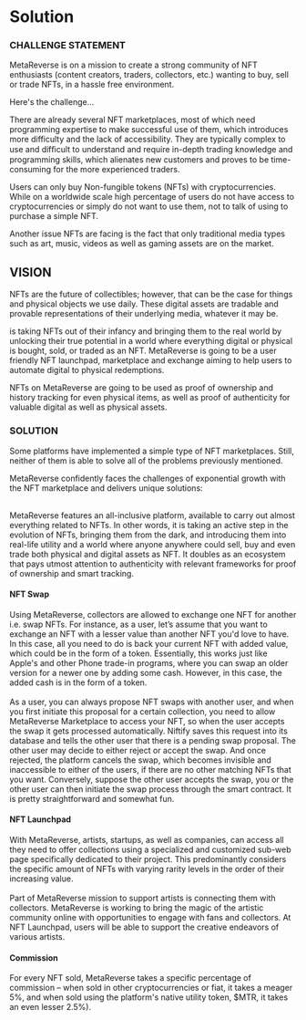 # Solution



### CHALLENGE STATEMENT <a href="#challenge" id="challenge"></a>

MetaReverse is on a mission to create a strong community of NFT enthusiasts (content creators, traders, collectors, etc.) wanting to buy, sell or trade NFTs, in a hassle free environment.

Here's the challenge...

There are already several NFT marketplaces, most of which need programming expertise to make successful use of them, which introduces more difficulty and the lack of accessibility. They are typically complex to use and difﬁcult to understand and require in-depth trading knowledge and programming skills, which alienates new customers and proves to be time-consuming for the more experienced traders.

Users can only buy Non-fungible tokens (NFTs) with cryptocurrencies. While on a worldwide scale high percentage of users do not have access to cryptocurrencies or simply do not want to use them, not to talk of using to purchase a simple NFT.

Another issue NFTs are facing is the fact that only traditional media types such as art, music, videos as well as gaming assets are on the market.

## VISION <a href="#vision" id="vision"></a>

NFTs are the future of collectibles; however, that can be the case for things and physical objects we use daily. These digital assets are tradable and provable representations of their underlying media, whatever it may be.

is taking NFTs out of their infancy and bringing them to the real world by unlocking their true potential in a world where everything digital or physical is bought, sold, or traded as an NFT. MetaReverse is going to be a user friendly NFT launchpad, marketplace and exchange aiming to help users to automate digital to physical redemptions.

NFTs on MetaReverse are going to be used as proof of ownership and history tracking for even physical items, as well as proof of authenticity for valuable digital as well as physical assets.



### SOLUTION <a href="#solution" id="solution"></a>

Some platforms have implemented a simple type of NFT marketplaces. Still, neither of them is able to solve all of the problems previously mentioned.

MetaReverse confidently faces the challenges of exponential growth with the NFT marketplace and delivers unique solutions:

\
MetaReverse features an all-inclusive platform, available to carry out almost everything related to NFTs. In other words, it is taking an active step in the evolution of NFTs, bringing them from the dark, and introducing them into real-life utility and a world where anyone anywhere could sell, buy and even trade both physical and digital assets as NFT. It doubles as an ecosystem that pays utmost attention to authenticity with relevant frameworks for proof of ownership and smart tracking.



#### NFT Swap <a href="#nftswap" id="nftswap"></a>

Using MetaReverse, collectors are allowed to exchange one NFT for another i.e. swap NFTs. For instance, as a user, let’s assume that you want to exchange an NFT with a lesser value than another NFT you'd love to have. In this case, all you need to do is back your current NFT with added value, which could be in the form of a token. Essentially, this works just like Apple's and other Phone trade-in programs, where you can swap an older version for a newer one by adding some cash. However, in this case, the added cash is in the form of a token.\
\
As a user, you can always propose NFT swaps with another user, and when you first initiate this proposal for a certain collection, you need to allow MetaReverse Marketplace to access your NFT, so when the user accepts the swap it gets processed automatically. Niftify saves this request into its database and tells the other user that there is a pending swap proposal. The other user may decide to either reject or accept the swap. And once rejected, the platform cancels the swap, which becomes invisible and inaccessible to either of the users, if there are no other matching NFTs that you want. Conversely, suppose the other user accepts the swap, you or the other user can then initiate the swap process through the smart contract. It is pretty straightforward and somewhat fun.

#### NFT Launchpad <a href="#nftlaunchpad" id="nftlaunchpad"></a>

With MetaReverse, artists, startups, as well as companies, can access all they need to offer collections using a specialized and customized sub-web page specifically dedicated to their project. This predominantly considers the specific amount of NFTs with varying rarity levels in the order of their increasing value.\
\
Part of MetaReverse mission to support artists is connecting them with collectors. MetaReverse is working to bring the magic of the artistic community online with opportunities to engage with fans and collectors. At NFT Launchpad, users will be able to support the creative endeavors of various artists.

#### Commission <a href="#commission" id="commission"></a>

For every NFT sold, MetaReverse takes a specific percentage of commission – when sold in other cryptocurrencies or fiat, it takes a meager 5%, and when sold using the platform's native utility token, $MTR, it takes an even lesser 2.5%).



### &#x20;<a href="#marketing-and-target-audience" id="marketing-and-target-audience"></a>
